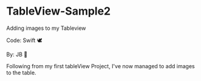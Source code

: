 # TableView-Sample2
Adding images to my Tableview

Code: Swift 🕊

By: JB 🤪


Following from my first tableView Project, I've now managed to add images to the table. 
